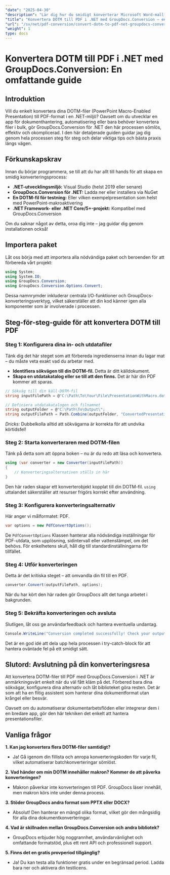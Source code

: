 ```yaml
---
"date": "2025-04-30"
"description": "Lär dig hur du smidigt konverterar Microsoft Word-mallfiler (.dotm) till PDF-filer med hjälp av det kraftfulla GroupDocs.Conversion-biblioteket för .NET. Effektivisera din dokumenthantering."
"title": "Konvertera DOTM till PDF i .NET med GroupDocs.Conversion – en omfattande guide"
"url": "/sv/net/pdf-conversion/convert-dotm-to-pdf-net-groupdocs-conversion/"
"weight": 1
type: docs
---
```

# Konvertera DOTM till PDF i .NET med GroupDocs.Conversion: En omfattande guide

## Introduktion

Vill du enkelt konvertera dina DOTM-filer (PowerPoint Macro-Enabled Presentation) till PDF-format i en .NET-miljö? Oavsett om du utvecklar en app för dokumenthantering, automatisering eller bara behöver konvertera filer i bulk, gör GroupDocs.Conversion för .NET den här processen sömlös, effektiv och okomplicerad. I den här detaljerade guiden guidar jag dig genom hela processen steg för steg och delar viktiga tips och bästa praxis längs vägen.

## Förkunskapskrav

Innan du börjar programmera, se till att du har allt till hands för att skapa en smidig konverteringsprocess:

- **.NET-utvecklingsmiljö:** Visual Studio (helst 2019 eller senare)
- **GroupDocs.Conversion för .NET:** Ladda ner eller installera via NuGet
- **En DOTM-fil för testning:** Eller vilken exempelpresentation som helst med PowerPoint-makroaktivering
- **.NET Framework- eller .NET Core/5+-projekt:** Kompatibel med GroupDocs.Conversion

Om du saknar något av detta, oroa dig inte – jag guidar dig genom installationen också!


## Importera paket

Låt oss börja med att importera alla nödvändiga paket och beroenden för att förbereda vårt projekt:

```csharp
using System;
using System.IO;
using GroupDocs.Conversion;
using GroupDocs.Conversion.Options.Convert;
```

Dessa namnrymder inkluderar centrala I/O-funktioner och GroupDocs-konverteringsverktyg, vilket säkerställer att din kod känner igen alla komponenter som är involverade i processen.


## Steg-för-steg-guide för att konvertera DOTM till PDF

### Steg 1: Konfigurera dina in- och utdatafiler

Tänk dig det här steget som att förbereda ingredienserna innan du lagar mat – du måste veta exakt vad du arbetar med.

- **Identifiera sökvägen till din DOTM-fil.** Detta är ditt källdokument.
- **Skapa en utdatakatalog eller se till att den finns.** Det är här din PDF kommer att sparas.

```csharp
// Sökväg till din käll-DOTM-fil
string inputFilePath = @"C:\Path\To\Your\File\PresentationWithMacro.dotm";

// Definiera utdatakatalogen och filnamnet
string outputFolder = @"C:\Path\To\Output\";
string outputFilePath = Path.Combine(outputFolder, "ConvertedPresentation.pdf");
```

*Dricks:* Dubbelkolla alltid att sökvägarna är korrekta för att undvika körtidsfel!

### Steg 2: Starta konverteraren med DOTM-filen

Tänk på detta som att öppna boken – nu är du redo att läsa och konvertera.

```csharp
using (var converter = new Converter(inputFilePath))
{
    // Konverteringsalternativen ställs in här
}
```

Den här raden skapar ett konverterobjekt kopplat till din DOTM-fil. `using` uttalandet säkerställer att resurser frigörs korrekt efter användning.

### Steg 3: Konfigurera konverteringsalternativ

Här anger vi målformatet: PDF.

```csharp
var options = new PdfConvertOptions();
```

De `PdfConvertOptions` Klassen hanterar alla nödvändiga inställningar för PDF-utdata, som upplösning, sidintervall eller vattenstämpel, om det behövs. För enkelhetens skull, håll dig till standardinställningarna för tillfället.

### Steg 4: Utför konverteringen

Detta är det kritiska steget – att omvandla din fil till en PDF.

```csharp
converter.Convert(outputFilePath, options);
```

När du har kört den här raden gör GroupDocs allt det tunga arbetet i bakgrunden.

### Steg 5: Bekräfta konverteringen och avsluta

Slutligen, låt oss ge användarfeedback och hantera eventuella undantag.

```csharp
Console.WriteLine("Conversion completed successfully! Check your output at: " + outputFilePath);
```

Det är en god idé att dela upp hela processen i try-catch-block för att hantera oväntade fel på ett smidigt sätt.


## Slutord: Avslutning på din konverteringsresa

Att konvertera DOTM-filer till PDF med GroupDocs.Conversion i .NET är anmärkningsvärt enkelt när du väl fått kläm på det. Förbered bara dina sökvägar, konfigurera dina alternativ och låt biblioteket göra resten. Det är som att ha en flitig assistent som hanterar dina dokumentformat utan krångel eller besvär.

Oavsett om du automatiserar dokumentarbetsflöden eller integrerar dem i en bredare app, gör den här tekniken det enkelt att hantera presentationsfiler.


## Vanliga frågor

**1. Kan jag konvertera flera DOTM-filer samtidigt?**  
- Ja! Gå igenom din fillista och anropa konverteringskoden för varje fil, vilket automatiserar batchkonverteringar sömlöst.

**2. Vad händer om min DOTM innehåller makron? Kommer de att påverka konverteringen?**  
- Makron påverkar inte konverteringen till PDF. GroupDocs läser innehåll, men makron körs inte under denna process.

**3. Stöder GroupDocs andra format som PPTX eller DOCX?**  
- Absolut! Den hanterar en mängd olika format, vilket gör den mångsidig för alla dina dokumentkonverteringar.

**4. Vad är skillnaden mellan GroupDocs.Conversion och andra bibliotek?**  
- GroupDocs erbjuder hög noggrannhet, användarvänlighet och omfattande formatstöd, plus ett rent API och professionell support.

**5. Finns det en gratis provperiod tillgänglig?**  
- Ja! Du kan testa alla funktioner gratis under en begränsad period. Ladda bara ner och aktivera din testlicens.